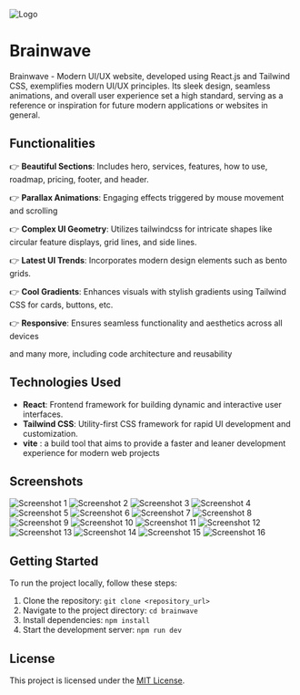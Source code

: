 ![Logo](screenshots/14a.jpg)

# Brainwave

Brainwave - Modern UI/UX website, developed using React.js and Tailwind CSS, exemplifies modern UI/UX principles. Its sleek design, seamless animations, and overall user experience set a high standard, serving as a reference or inspiration for future modern applications or websites in general.

## Functionalities


👉 **Beautiful Sections**: Includes hero, services, features, how to use, roadmap, pricing, footer, and header.

👉 **Parallax Animations**: Engaging effects triggered by mouse movement and scrolling

👉 **Complex UI Geometry**: Utilizes tailwindcss for intricate shapes like circular feature displays, grid lines, and side lines.

👉 **Latest UI Trends**: Incorporates modern design elements such as bento grids.

👉 **Cool Gradients**: Enhances visuals with stylish gradients using Tailwind CSS for cards, buttons, etc.

👉 **Responsive**: Ensures seamless functionality and aesthetics across all devices

and many more, including code architecture and reusability

## Technologies Used

- **React**: Frontend framework for building dynamic and interactive user interfaces.
- **Tailwind CSS**: Utility-first CSS framework for rapid UI development and customization.
- **vite** : a build tool that aims to provide a faster and leaner development experience for modern web projects
## Screenshots

![Screenshot 1](screenshots/1.jpg)
![Screenshot 2](screenshots/2.jpg)
![Screenshot 3](screenshots/3.jpg)
![Screenshot 4](screenshots/4.jpg)
![Screenshot 5](screenshots/5.jpg)
![Screenshot 6](screenshots/6.jpg)
![Screenshot 7](screenshots/7.jpg)
![Screenshot 8](screenshots/8.jpg)
![Screenshot 9](screenshots/9.jpg)
![Screenshot 10](screenshots/10.jpg)
![Screenshot 11](screenshots/11.jpg)
![Screenshot 12](screenshots/12.jpg)
![Screenshot 13](screenshots/13.jpg)
![Screenshot 14](screenshots/14a.jpg)
![Screenshot 15](screenshots/15.jpg)
![Screenshot 16](screenshots/16.jpg)

## Getting Started

To run the project locally, follow these steps:

1. Clone the repository: `git clone <repository_url>`
2. Navigate to the project directory: `cd brainwave`
3. Install dependencies: `npm install`
4. Start the development server: `npm run dev`

## License

This project is licensed under the [MIT License](LICENSE).
